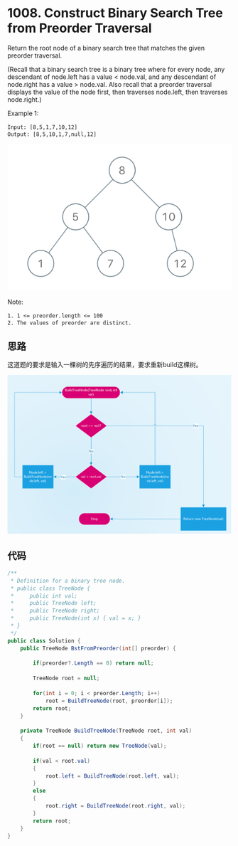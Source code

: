 # 1008. Construct Binary Search Tree from Preorder Traversal

Return the root node of a binary search tree that matches the given preorder traversal.

(Recall that a binary search tree is a binary tree where for every node, any descendant of node.left has a value < node.val, and any descendant of node.right has a value > node.val.  Also recall that a preorder traversal displays the value of the node first, then traverses node.left, then traverses node.right.)

Example 1:

```text
Input: [8,5,1,7,10,12]
Output: [8,5,10,1,7,null,12]
```

![example](image/example.png)

Note:

```text
1. 1 <= preorder.length <= 100
2. The values of preorder are distinct.
```

## 思路

这道题的要求是输入一棵树的先序遍历的结果，要求重新build这棵树。

![dataflow](image/dataflow.png)

## 代码

```csharp
/**
 * Definition for a binary tree node.
 * public class TreeNode {
 *     public int val;
 *     public TreeNode left;
 *     public TreeNode right;
 *     public TreeNode(int x) { val = x; }
 * }
 */
public class Solution {
    public TreeNode BstFromPreorder(int[] preorder) {

        if(preorder?.Length == 0) return null;

        TreeNode root = null;

        for(int i = 0; i < preorder.Length; i++)
            root = BuildTreeNode(root, preorder[i]);
        return root;
    }

    private TreeNode BuildTreeNode(TreeNode root, int val)
    {
        if(root == null) return new TreeNode(val);

        if(val < root.val)
        {
            root.left = BuildTreeNode(root.left, val);
        }
        else
        {
            root.right = BuildTreeNode(root.right, val);
        }
        return root;
    }
}
```
